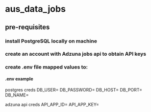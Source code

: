 # aus_data_jobs

## pre-requisites

### install PostgreSQL locally on machine
### create an account with Adzuna jobs api to obtain API keys
### create .env file mapped values to:

#### .env example

postgres creds
DB_USER=<xx>
DB_PASSWORD=<xx>
DB_HOST=<xx>
DB_PORT=<xx>
DB_NAME=<xx>

adzuna api creds
API_APP_ID=<xx>
API_APP_KEY=<xx>

